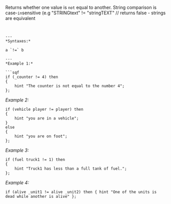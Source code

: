 Returns whether one value is `not` equal to another. String comparison is case-`in`sensitive (e.g <sqf inline>"STRINGtext" != "stringTEXT" // returns false - strings are equivalent
```).


---
*Syntaxes:*

a `!=` b

---
*Example 1:*

```sqf
if (_counter != 4) then
{
	hint "The counter is not equal to the number 4";
};
```

*Example 2:*

```sqf
if (vehicle player != player) then
{
	hint "you are in a vehicle";
}
else
{
	hint "you are on foot";
};
```

*Example 3:*

```sqf
if (fuel truck1 != 1) then
{
	hint "Truck1 has less than a full tank of fuel.";
};
```

*Example 4:*

```sqf
if (alive _unit1 != alive _unit2) then { hint "One of the units is dead while another is alive" };
```